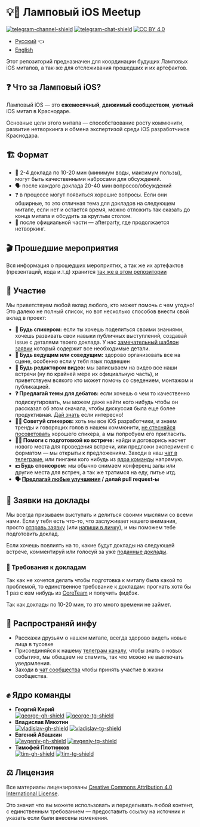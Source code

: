 # 💡📱 Ламповый iOS Meetup

[![telegram-channel-shield]][telegram-channel]
[![telegram-chat-shield]][telegram-chat]
[![CC BY 4.0][cc-by-shield]][cc-by]

- [Русский](README.md) 👈
- [English](README_EN.md)

Этот репозиторий предназначен для координации будущих Ламповых iOS митапов, а так-же для отслеживания прошедших и их артефактов.

## ❓ Что за Ламповый iOS?

Ламповый iOS — это **ежемесячный**, **движимый сообществом**, **уютный** iOS митап в Краснодаре.

Основные цели этого митапа — способствование росту коммюнити, развитие нетворкинга и обмена экспертизой среди iOS разработчиков Краснодара.

## 🏗 Формат

- 📢 2-4 доклада по 10-20 мин (минимум воды, максимум пользы), могут быть качественными набросами для обсуждений.
- 🗣 после каждого доклада 20-40 мин вопросов/обсуждений
- ❓ в процессе могут появиться хорошие вопросы. Если они обширные, то это отличная тема для докладов на следующем митапе, если нет и остается время, можно отложить так сказать до конца митапа и обсудить за круглым столом.
- 🎉 после официальной части — afterparty, где продолжается нетворкинг.

## 🎬 Прошедшие мероприятия

Вся информация о прошедших мероприятих, а так же их артефактов (презентаций, кода и.т.д) хранится [так же в этом репозитории](MeetupArtefacts/README.md)

## 🤝 Участие

Мы приветствуем любой вклад любого, кто может помочь с чем угодно! Это далеко не полный список, но вот несколько способов внести свой вклад в проект:

- **📢 Будь спикером:** если ты хочешь поделиться своими знаниями, хочешь развивать свои навыки публичных выступлений, создавай issue с деталями твоего доклада. У нас [замечательный шаблон заявки][submit-issue] который содержит все необходимые детали.
- **🎤 Будь ведущим или соведущим:** здорово организовать все на сцене, особенно если у тебя язык подвешен
- **📼 Будь редактором видео:** мы записываем на видео все наши встречи (ну по крайней мере их официальную часть), и приветствуем всякого кто может помочь со сведением, монтажом и публикацией.
- **❓ Предлагай темы для дебатов:** если хочешь о чем то качественно подискутировать, мы можем даже найти кого нибудь чтобы он рассказал об этом сначала, чтобы дискуссия была еще более продуктивная. [Дай знать][submit-issue] если интересно!
- **👨‍💻 Советуй спикеров:** хоть мы все iOS разработчики, и знаем тренды и говорящих голов в нашем коммюнити, [не стесняйся посоветовать][submit-issue] хорошего спикера, а мы попробуем его пригласить.
- **👷‍♂️ Помоги с подготовкой ко встрече:** найди и договорись насчет нового места для проведения встречи, или предложи эксперимент с форматом — мы открыты к предложениям. Заходи в наш [чат в телеграме][telegram-chat], или пингани кого нибудь из [ядра команды](#-ядро-команды) напрямую.
- **💵 Будь спонсором:** мы обычно снимаем конференц залы или другие места для встреч, а так же тратимся на еду, питье итд.
- **🗣 [Предлагай любые улучшения][submit-issue] / делай pull request-ы**

## 📄 Заявки на доклады

Мы всегда призываем выступать и делиться своими мыслями со всеми нами. Если у тебя есть что-то, что заслуживает нашего внимания, просто [отправь заявку][submit-issue] (или [напиши в личку](#-ядро-команды)), и мы поможем тебе подготовить доклад.

Если хочешь повлиять на то, какие будут доклады на следующей встрече, комментируй или голосуй за уже [поданные доклады][talks-proposals].

### 🔨 Требования к докладам

Так как не хочется делать чтобы подготовка к митапу была какой то проблемой, то единственное требование к докладам: прогнать хотя бы 1 раз с кем нибудь из [CoreTeam](#-ядро-команды) и получить фидбэк. 

Так как доклады по 10-20 мин, то это много времени не займет.

## 📣 Распространяй инфу

- Расскажи друзьям о нашем митапе, всегда здорово видеть новые лица в тусовке
- Присоединяйся к нашему [телеграм каналу][telegram-channel], чтобы знать о новых событиях, мы обещаем не спамить, так что можно не выключать уведомления.
- Заходи в [чат сообщества][telegram-chat] чтобы принять участие в жизни сообщества.

## ✊ Ядро команды

- **Георгий Кирий**  
  [![george-gh-shield]][george-gh] [![george-tg-shield]][george-tg]
- **Владислав Мякотин**  
  [![vladislav-gh-shield]][vladislav-gh] [![vladislav-tg-shield]][vladislav-tg]
- **Евгений Абашкин**  
  [![evgeniy-gh-shield]][evgeniy-gh] [![evgeniy-tg-shield]][evgeniy-tg]
- **Тимофей Плотников**  
  [![tim-gh-shield]][tim-gh] [![tim-tg-shield]][tim-tg]

## ⚖️ Лицензия

Все материалы лицензированы [Creative Commons Attribution 4.0 International License][cc-by].

Это значит что вы можете использовать и переделывать любой контент, с единственным требованием — предоставить ссылку на источник и указать если были внесены изменения.

[cc-by]: http://creativecommons.org/licenses/by/4.0/
[cc-by-shield]: https://img.shields.io/badge/License-CC%20BY%204.0-lightgrey

[telegram-channel]: https://tlgg.ru/joinchat/AAAAAFX6MT-bYTXpgU7O-w
[telegram-channel-shield]: https://img.shields.io/badge/Telegram-Channel-informational?logo=telegram
[telegram-chat]: https://tlgg.ru/joinchat/Bs0RLE48zKoVltig3GRmlw
[telegram-chat-shield]: https://img.shields.io/badge/Telegram-Chat-informational?logo=telegram


[george-tg]: https://tlgg.ru/mpsnp
[george-tg-shield]: https://img.shields.io/badge/@mpsnp-informational?logo=telegram&style=social
[george-gh]: https://github.com/mpsnp
[george-gh-shield]: https://img.shields.io/badge/@mpsnp-informational?logo=github&style=social


[vladislav-tg]: https://tlgg.ru/myakotinv
[vladislav-tg-shield]: https://img.shields.io/badge/@myakotinv-informational?logo=telegram&style=social
[vladislav-gh]: https://github.com/vladislav-m
[vladislav-gh-shield]: https://img.shields.io/badge/@vladislav--m-informational?logo=github&style=social

[evgeniy-tg]: https://tlgg.ru/AEvgen1y
[evgeniy-tg-shield]: https://img.shields.io/badge/@AEvgen1y-informational?logo=telegram&style=social
[evgeniy-gh]: https://github.com/AEvgeniy
[evgeniy-gh-shield]: https://img.shields.io/badge/@AEvgeniy-informational?logo=github&style=social

[tim-tg]: https://tlgg.ru/timofey_plotnikov
[tim-tg-shield]: https://img.shields.io/badge/@timofey__plotnikov-informational?logo=telegram&style=social
[tim-gh]: https://github.com/timopl
[tim-gh-shield]: https://img.shields.io/badge/@timopl-informational?logo=github&style=social

[submit-issue]: https://github.com/lamp-ios/meetup/issues/new/choose
[talks-proposals]: https://github.com/lamp-ios/meetup/issues?q=is%3Aissue+is%3Aopen+label%3Atalk
